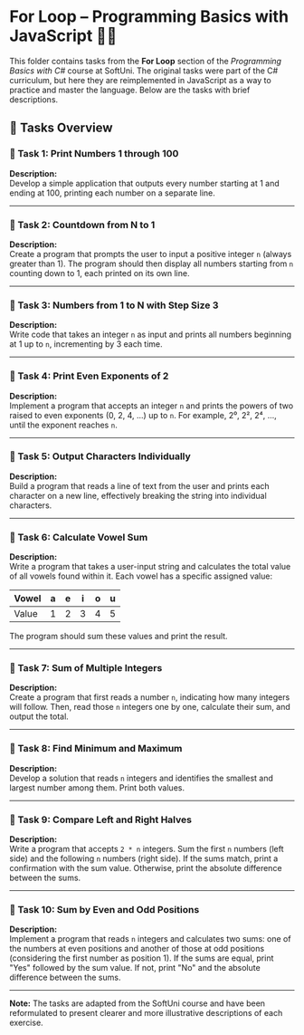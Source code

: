 # For Loop – Programming Basics with JavaScript 🧑‍💻

This folder contains tasks from the **For Loop** section of the _Programming Basics with C#_ course at SoftUni. The original tasks were part of the C# curriculum, but here they are reimplemented in JavaScript as a way to practice and master the language. Below are the tasks with brief descriptions.

## 🔧 Tasks Overview

### 📝 Task 1: Print Numbers 1 through 100  
**Description:**  
Develop a simple application that outputs every number starting at 1 and ending at 100, printing each number on a separate line.

---

### 📝 Task 2: Countdown from N to 1  
**Description:**  
Create a program that prompts the user to input a positive integer `n` (always greater than 1). The program should then display all numbers starting from `n` counting down to 1, each printed on its own line.

---

### 📝 Task 3: Numbers from 1 to N with Step Size 3  
**Description:**  
Write code that takes an integer `n` as input and prints all numbers beginning at 1 up to `n`, incrementing by 3 each time.

---

### 📝 Task 4: Print Even Exponents of 2  
**Description:**  
Implement a program that accepts an integer `n` and prints the powers of two raised to even exponents (0, 2, 4, ...) up to `n`. For example, 2⁰, 2², 2⁴, ..., until the exponent reaches `n`.

---

### 📝 Task 5: Output Characters Individually  
**Description:**  
Build a program that reads a line of text from the user and prints each character on a new line, effectively breaking the string into individual characters.

---

### 📝 Task 6: Calculate Vowel Sum  
**Description:**  
Write a program that takes a user-input string and calculates the total value of all vowels found within it. Each vowel has a specific assigned value:

| Vowel | a | e | i | o | u |
|-------|---|---|---|---|---|
| Value | 1 | 2 | 3 | 4 | 5 |

The program should sum these values and print the result.

---

### 📝 Task 7: Sum of Multiple Integers  
**Description:**  
Create a program that first reads a number `n`, indicating how many integers will follow. Then, read those `n` integers one by one, calculate their sum, and output the total.

---

### 📝 Task 8: Find Minimum and Maximum  
**Description:**  
Develop a solution that reads `n` integers and identifies the smallest and largest number among them. Print both values.

---

### 📝 Task 9: Compare Left and Right Halves 
**Description:**  
Write a program that accepts `2 * n` integers. Sum the first `n` numbers (left side) and the following `n` numbers (right side). If the sums match, print a confirmation with the sum value. Otherwise, print the absolute difference between the sums.

---

### 📝 Task 10: Sum by Even and Odd Positions  
**Description:**  
Implement a program that reads `n` integers and calculates two sums: one of the numbers at even positions and another of those at odd positions (considering the first number as position 1). If the sums are equal, print "Yes" followed by the sum value. If not, print "No" and the absolute difference between the sums.

---

**Note:** The tasks are adapted from the SoftUni course and have been reformulated to present clearer and more illustrative descriptions of each exercise.
